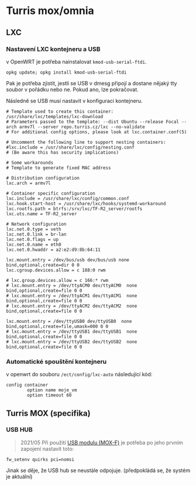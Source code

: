 # Turris mox/omnia

## LXC
### Nastavení LXC kontejneru a USB

v OpenWRT je potřeba nainstalovat `kmod-usb-serial-ftdi`. 

```
opkg update; opkg install kmod-usb-serial-ftdi
```
Pak je potřeba zjistit, jestli se USB v dmesg připojí a dostane nějaký tty soubor v pořádku nebo ne. Pokud ano, lze pokračovat. 

Následně se USB musí nastavit v konfiguraci kontejneru. 
```
# Template used to create this container: /usr/share/lxc/templates/lxc-download
# Parameters passed to the template: --dist Ubuntu --release Focal --arch armv7l --server repo.turris.cz/lxc --no-validate
# For additional config options, please look at lxc.container.conf(5)

# Uncomment the following line to support nesting containers:
#lxc.include = /usr/share/lxc/config/nesting.conf
# (Be aware this has security implications)

# Some workarounds
# Template to generate fixed MAC address

# Distribution configuration
lxc.arch = armv7l

# Container specific configuration
lxc.include = /usr/share/lxc/config/common.conf
lxc.hook.start-host = /usr/share/lxc/hooks/systemd-workaround
lxc.rootfs.path = btrfs:/srv/lxc/TF-R2_server/rootfs
lxc.uts.name = TF-R2_server

# Network configuration
lxc.net.0.type = veth
lxc.net.0.link = br-lan
lxc.net.0.flags = up
lxc.net.0.name = eth0
lxc.net.0.hwaddr = a2:e2:d9:8b:64:11

lxc.mount.entry = /dev/bus/usb dev/bus/usb none bind,optional,create=dir 0 0
lxc.cgroup.devices.allow = c 188:0 rwm

# lxc.group.devices.allow = c 166:* rwm
# lxc.mount.entry = /dev/ttyACM0 dev/ttyACM0  none bind,optional,create=file 0 0
# lxc.mount.entry = /dev/ttyACM1 dev/ttyACM1  none bind,optional,create=file 0 0
# lxc.mount.entry = /dev/ttyACM2 dev/ttyACM2  none bind,optional,create=file 0 0

lxc.mount.entry = /dev/ttyUSB0 dev/ttyUSB0  none bind,optional,create=file,umask=000 0 0
# lxc.mount.entry = /dev/ttyUSB1 dev/ttyUSB1  none bind,optional,create=file 0 0
# lxc.mount.entry = /dev/ttyUSB2 dev/ttyUSB2  none bind,optional,create=file 0 0
```


### Automatické spouštění kontejneru
v openwrt do souboru `/ect/config/lxc-auto` následující kód:
```
config container
        option name moje_vm
        option timeout 60
```


## Turris MOX (specifika)

### USB HUB
> 2021/05
Při použití [USB modulu (MOX-F)](https://doc.turris.cz/doc/cs/howto/mox/mox-f-usb) je potřeba po jeho prvním zapojení nastavit toto: 
```
fw_setenv quirks pci=nomsi
```

Jinak se děje, že USB hub se neustále odpojuje. (předpokládá se, že systém je aktuální)

